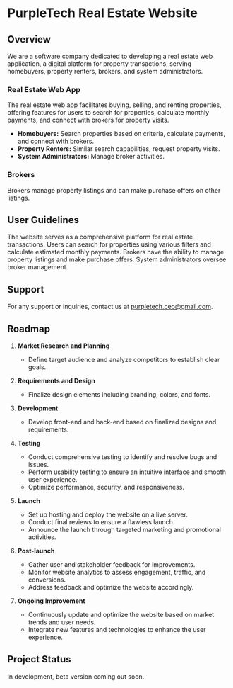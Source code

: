 # PurpleTech Real Estate Website

## Overview
We are a software company dedicated to developing a real estate web application, a digital platform for property transactions, serving homebuyers, property renters, brokers, and system administrators.

### Real Estate Web App
The real estate web app facilitates buying, selling, and renting properties, offering features for users to search for properties, calculate monthly payments, and connect with brokers for property visits.

- **Homebuyers:** Search properties based on criteria, calculate payments, and connect with brokers.
- **Property Renters:** Similar search capabilities, request property visits.
- **System Administrators:** Manage broker activities.

### Brokers
Brokers manage property listings and can make purchase offers on other listings.

## User Guidelines
The website serves as a comprehensive platform for real estate transactions. Users can search for properties using various filters and calculate estimated monthly payments. Brokers have the ability to manage property listings and make purchase offers. System administrators oversee broker management.

## Support
For any support or inquiries, contact us at purpletech.ceo@gmail.com.

## Roadmap
1. **Market Research and Planning**
   - Define target audience and analyze competitors to establish clear goals.
   
2. **Requirements and Design**
   - Finalize design elements including branding, colors, and fonts.
   
3. **Development**
   - Develop front-end and back-end based on finalized designs and requirements.
   
4. **Testing**
   - Conduct comprehensive testing to identify and resolve bugs and issues.
   - Perform usability testing to ensure an intuitive interface and smooth user experience.
   - Optimize performance, security, and responsiveness.
   
5. **Launch**
   - Set up hosting and deploy the website on a live server.
   - Conduct final reviews to ensure a flawless launch.
   - Announce the launch through targeted marketing and promotional activities.
   
6. **Post-launch**
   - Gather user and stakeholder feedback for improvements.
   - Monitor website analytics to assess engagement, traffic, and conversions.
   - Address feedback and optimize the website accordingly.
   
7. **Ongoing Improvement**
   - Continuously update and optimize the website based on market trends and user needs.
   - Integrate new features and technologies to enhance the user experience.

## Project Status
In development, beta version coming out soon.
